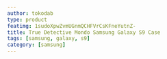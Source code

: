 ```yaml
---
author: tokodab
type: product
featimg: 1sudoXpwZvmUGnmQCHFVrCsKFneYutnZ-
title: True Detective Mondo Samsung Galaxy S9 Case
tags: [samsung, galaxy, s9]
category: [samsung]
---
```

